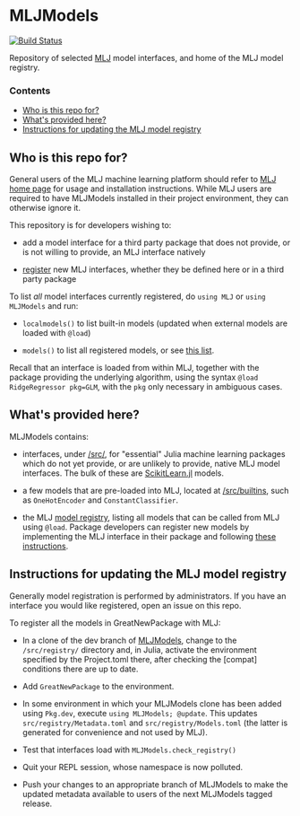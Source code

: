 # MLJModels

[![Build Status](https://travis-ci.com/alan-turing-institute/MLJModels.jl.svg?branch=master)](https://travis-ci.com/alan-turing-institute/MLJModels.jl)

Repository of selected
[MLJ](https://github.com/alan-turing-institute/MLJ.jl) model
interfaces, and home of the MLJ model registry.

### Contents

 - [Who is this repo for?](#who-is-this-repo-for)
 - [What's provided here?](#what-is-provided-here)
 - [Instructions for updating the MLJ model registry](#instructions-for-updating-the-mlj-model-registry)

## Who is this repo for?

General users of the MLJ machine learning platform should refer to
[MLJ home page](https://github.com/alan-turing-institute/MLJ.jl) for
usage and installation instructions. While MLJ users are required to
have MLJModels installed in their project environment, they can
otherwise ignore it.

This repository is for developers wishing to: 

- add a model interface for a third party package that does not provide, or is
  not willing to provide, an MLJ interface natively
  
- [register](#instructions-for-updating-the-mlj-model-registry) new
  MLJ interfaces, whether they be defined here or in a third party
  package

To list *all* model interfaces currently registered, do `using MLJ` or `using MLJModels` and run:

- `localmodels()` to list built-in models (updated when external models are loaded with `@load`)

- `models()` to list all registered models, or see [this list](/src/registry/Models.toml).

Recall that an interface is loaded from within MLJ, together with the
package providing the underlying algorithm, using the syntax `@load
RidgeRegressor pkg=GLM`, with the `pkg` only necessary in ambiguous
cases.


## What's provided here?

MLJModels contains:

- interfaces, under [/src/](/src/), for "essential" Julia machine
  learning packages which do not yet provide, or are unlikely to
  provide, native MLJ model interfaces. The bulk of these are
  [ScikitLearn.jl](https://github.com/cstjean/ScikitLearn.jl) models.
  
- a few models that are pre-loaded into MLJ, located at
  [/src/builtins](/src/builtins), such as `OneHotEncoder`
  and `ConstantClassifier`. 

- the MLJ [model registry](src/registry/Metadata.toml), listing all
  models that can be called from MLJ using `@load`. Package developers
  can register new models by implementing the MLJ interface in their
  package and following [these
  instructions](https://alan-turing-institute.github.io/MLJ.jl/dev/adding_models_for_general_use/).
  

## Instructions for updating the MLJ model registry

Generally model registration is performed by administrators. If you
have an interface you would like registered, open an issue on this repo. 

To register all the models in GreatNewPackage with MLJ:

- In a clone of the dev branch of
  [MLJModels](https://github.com/alan-turing-institute/MLJModels.jl),
  change to the `/src/registry/` directory and, in Julia, activate the
  environment specified by the Project.toml there, after checking the
  [compat] conditions there are up to date.
  
- Add `GreatNewPackage` to the environment.

- In some environment in which your MLJModels clone has been added
  using `Pkg.dev`, execute `using MLJModels; @update`. This updates
  `src/registry/Metadata.toml` and `src/registry/Models.toml` (the
  latter is generated for convenience and not used by MLJ).
  
- Test that interfaces load with `MLJModels.check_registry()`

-  Quit your REPL session, whose namespace is now polluted.

- Push your changes to an appropriate branch of MLJModels to make
  the updated metadata available to users of the next MLJModels tagged
  release.
